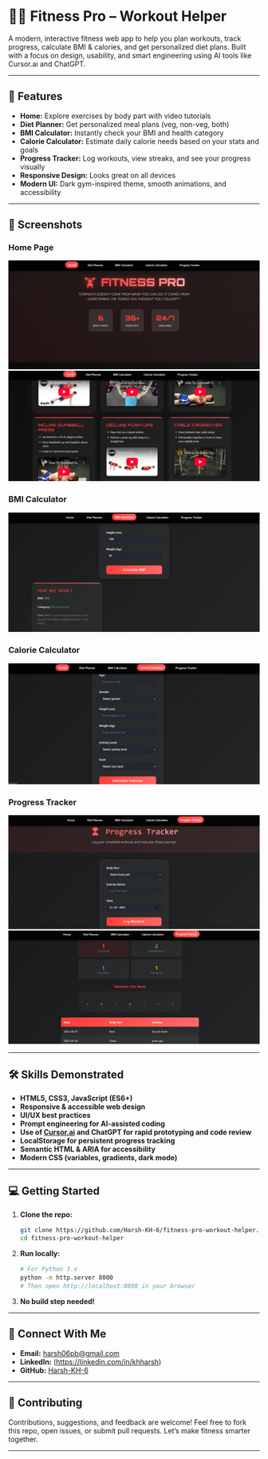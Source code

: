 # 🏋️‍♂️ Fitness Pro – Workout Helper

A modern, interactive fitness web app to help you plan workouts, track progress, calculate BMI & calories, and get personalized diet plans. Built with a focus on design, usability, and smart engineering using AI tools like Cursor.ai and ChatGPT.

---

## 🚀 Features

- **Home:** Explore exercises by body part with video tutorials
- **Diet Planner:** Get personalized meal plans (veg, non-veg, both)
- **BMI Calculator:** Instantly check your BMI and health category
- **Calorie Calculator:** Estimate daily calorie needs based on your stats and goals
- **Progress Tracker:** Log workouts, view streaks, and see your progress visually
- **Responsive Design:** Looks great on all devices
- **Modern UI:** Dark gym-inspired theme, smooth animations, and accessibility

---

## 📸 Screenshots

### Home Page
![Home 1](assets/Home1.png)
![Home 2](assets/Home2.png)

### BMI Calculator
![BMI](assets/Bmi.png)

### Calorie Calculator
![Calorie](assets/Calorie.png)

### Progress Tracker
![Tracker 1](assets/Tracker1.png)
![Tracker 2](assets/Tracker2.png)

---

## 🛠️ Skills Demonstrated

- **HTML5, CSS3, JavaScript (ES6+)**
- **Responsive & accessible web design**
- **UI/UX best practices**
- **Prompt engineering for AI-assisted coding**
- **Use of [Cursor.ai](https://www.cursor.so/) and ChatGPT for rapid prototyping and code review**
- **LocalStorage for persistent progress tracking**
- **Semantic HTML & ARIA for accessibility**
- **Modern CSS (variables, gradients, dark mode)**

---

## 💻 Getting Started

1. **Clone the repo:**
   ```bash
   git clone https://github.com/Harsh-KH-6/fitness-pro-workout-helper.git
   cd fitness-pro-workout-helper
   ```
2. **Run locally:**
   ```bash
   # For Python 3.x
   python -m http.server 8000
   # Then open http://localhost:8000 in your browser
   ```
3. **No build step needed!**

---

## 🤝 Connect With Me

- **Email:** [harsh06pb@gmail.com](mailto:harsh06pb@gmail.com)
- **LinkedIn:** (https://linkedin.com/in/khharsh)
- **GitHub:** [Harsh-KH-6](https://github.com/Harsh-KH-6)

---

## 🙌 Contributing

Contributions, suggestions, and feedback are welcome! Feel free to fork this repo, open issues, or submit pull requests. Let’s make fitness smarter together.

---
